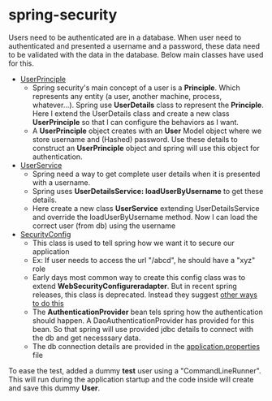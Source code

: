 # spring-security

Users need to be authenticated are in a database. When user need to authenticated and presented a username and a password, these data need to be validated with the data in the database. Below main classes have used for this.

- [UserPrinciple](https://github.com/isharafe/spring-security/blob/jdbc/src/main/java/com/ruchira/learn/springsecurity/auth/UserPrinciple.java)
  - Spring security's main concept of a user is a **Principle**. Which represents any entity (a user, another machine, process, whatever...). Spring use **UserDetails** class to represent the **Principle**. Here I extend the UserDetails class and create a new class **UserPrinciple** so that I can configure the behaviors as I want.
  - A **UserPrinciple** object creates with an **User** Model object where we store username and (Hashed) password. Use these details to construct an **UserPrinciple** object and spring will use this object for authentication.
- [UserService](https://github.com/isharafe/spring-security/blob/jdbc/src/main/java/com/ruchira/learn/springsecurity/service/UserService.java)
  - Spring need a way to get complete user details when it is presented with a username.
  - Spring uses **UserDetailsService: loadUserByUsername** to get these details.
  - Here create a new class **UserService** extending UserDetailsService and override the loadUserByUsername method. Now I can load the correct user (from db) using the username
- [SecurityConfig](https://github.com/isharafe/spring-security/blob/jdbc/src/main/java/com/ruchira/learn/springsecurity/config/SecurityConfig.java)
  - This class is used to tell spring how we want it to secure our application
  - Ex: If user needs to access the url "/abcd", he should have a "xyz" role
  - Early days most common way to create this config class was to extend **WebSecurityConfigureradapter**. But in recent spring releases, this class is deprecated. Instead they suggest [other ways to do this](https://spring.io/blog/2022/02/21/spring-security-without-the-websecurityconfigureradapter)
  - The **AuthenticationProvider** bean tels spring how the authentication should happen. A DaoAuthenticationProvider has provided for this bean. So that spring will use provided jdbc details to connect with the db and get necesssary data.
  - The db connection details are provided in the [application.properties](https://github.com/isharafe/spring-security/blob/jdbc/src/main/resources/application.properties) file

To ease the test, added a dummy **test** user using a "CommandLineRunner". This will run during the application startup and the code inside will create and save this dummy **User**.
